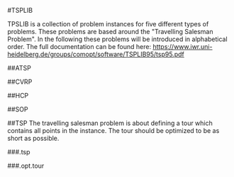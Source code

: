 #TSPLIB

TPSLIB is a collection of problem instances for five different types of problems. 
These problems are based around the "Travelling Salesman Problem".
In the following these problems will be introduced in alphabetical order.
The full documentation can be found here: https://www.iwr.uni-heidelberg.de/groups/comopt/software/TSPLIB95/tsp95.pdf

##ATSP

##CVRP

##HCP

##SOP

##TSP
The travelling salesman problem is about defining a tour which contains all points in the instance.
The tour should be optimized to be as short as possible.


###.tsp

###.opt.tour
